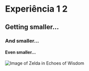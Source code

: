 # Experiência 1 2
## Getting smaller...
### And smaller...
#### Even smaller...

![Image of Zelda in Echoes of Wisdom](https://images.nintendolife.com/aa2693b38e42a/echoes-of-wisdom.large.jpg)
